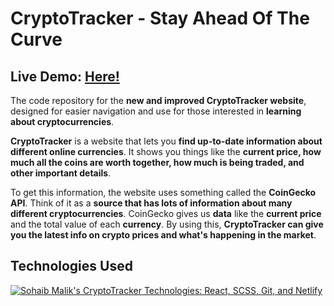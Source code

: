<h1>CryptoTracker - Stay Ahead Of The Curve</h1>

<h2>Live Demo: <a href="https://cryptotracker-sohaibdevv.netlify.app/" rel="noopener noreferrer">Here!</a></h2>

<p>
  The code repository for the <b>new and improved CryptoTracker website</b>, designed for easier navigation and use for those interested in <b>learning about cryptocurrencies</b>.
</p>

<p>
  <b>CryptoTracker</b> is a website that lets you <b>find up-to-date information about different online currencies</b>. It shows you things like the <b>current price, how much all the coins are worth together, how much is being traded, and other important details</b>.
</p>

<p>
  To get this information, the website uses something called the <b>CoinGecko API</b>. Think of it as a <b>source that has lots of information about many different cryptocurrencies</b>. CoinGecko gives us <b>data</b> like the <b>current price</b> and the total value of each <b>currency</b>. By using this, <b>CryptoTracker can give you the latest info on crypto prices and what's happening in the market</b>.
</p>

<h2>Technologies Used</h2>
<a href="https://skillicons.dev/icons?i=react,scss,git,netlify" rel="nofollow">
  <img src="https://skillicons.dev/icons?i=react,scss,git,netlify" alt="Sohaib Malik's CryptoTracker Technologies: React, SCSS, Git, and Netlify">
</a>
